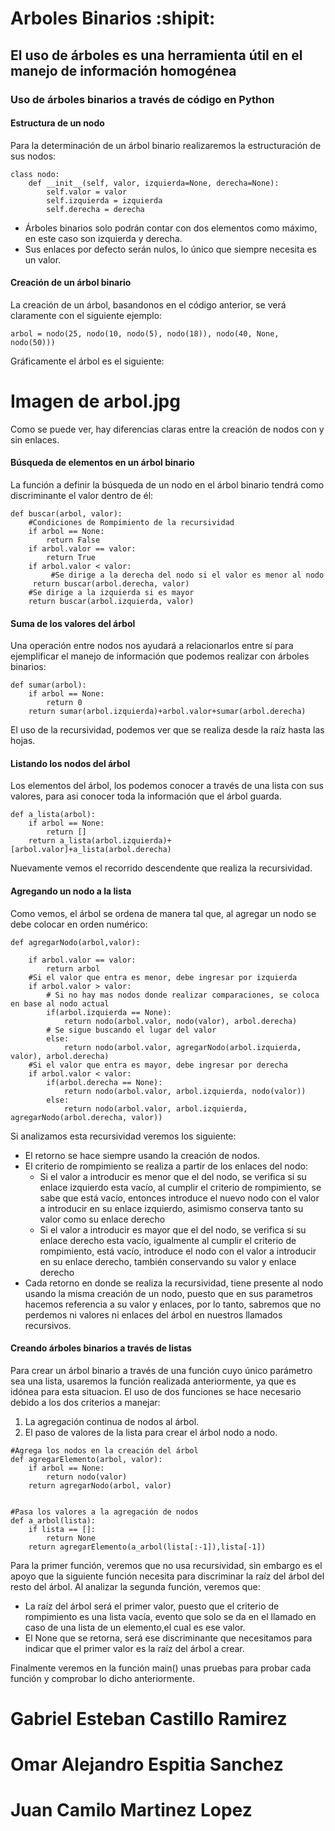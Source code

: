 # Arboles Binarios :shipit:
## El uso de árboles es una herramienta útil en el manejo de información homogénea
### Uso de árboles binarios a través de código en Python
#### Estructura de un nodo
Para la determinación de un árbol binario realizaremos la estructuración de sus nodos:
```
class nodo:
    def __init__(self, valor, izquierda=None, derecha=None):
        self.valor = valor
        self.izquierda = izquierda
        self.derecha = derecha
```
* Árboles binarios solo podrán contar con dos elementos como máximo, en este caso son  izquierda y derecha.
* Sus enlaces por defecto serán nulos, lo único que siempre necesita es un valor.
#### Creación de un árbol binario
La creación de un árbol, basandonos en el código anterior, se verá claramente con el siguiente ejemplo:
```
arbol = nodo(25, nodo(10, nodo(5), nodo(18)), nodo(40, None, nodo(50)))                                                        
```
Gráficamente el árbol es el siguiente:
<h1>Imagen de arbol.jpg</h1>
Como se puede ver, hay diferencias claras entre la creación de nodos con y sin enlaces.


#### Búsqueda de elementos en un árbol binario
La función a definir la búsqueda de un nodo en el árbol binario tendrá como discriminante el valor dentro de él:
```
def buscar(arbol, valor):
    #Condiciones de Rompimiento de la recursividad
    if arbol == None:
        return False	
    if arbol.valor == valor:
        return True
    if arbol.valor < valor:
         #Se dirige a la derecha del nodo si el valor es menor al nodo
	 return buscar(arbol.derecha, valor)
    #Se dirige a la izquierda si es mayor
    return buscar(arbol.izquierda, valor)
```
#### Suma de los valores del árbol
Una operación entre nodos nos ayudará a relacionarlos entre sí para ejemplificar el manejo de información que
podemos realizar con árboles binarios:
```
def sumar(arbol):
    if arbol == None:
        return 0
    return sumar(arbol.izquierda)+arbol.valor+sumar(arbol.derecha)
```
El uso de la recursividad, podemos ver que se realiza desde la raíz hasta las hojas.
#### Listando los nodos del árbol
Los elementos del árbol, los podemos conocer a través de una lista con sus valores, para asi conocer toda la 
información que el árbol guarda.
```
def a_lista(arbol):
    if arbol == None:
        return []
    return a_lista(arbol.izquierda)+[arbol.valor]+a_lista(arbol.derecha)
```
Nuevamente vemos el recorrido descendente que realiza la recursividad.
#### Agregando un nodo a la lista
Como vemos, el árbol se ordena de manera tal que, al agregar un nodo se debe colocar en orden numérico:
```
def agregarNodo(arbol,valor):

    if arbol.valor == valor:
        return arbol
    #Si el valor que entra es menor, debe ingresar por izquierda
    if arbol.valor > valor:
        # Si no hay mas nodos donde realizar comparaciones, se coloca en base al nodo actual
        if(arbol.izquierda == None):
            return nodo(arbol.valor, nodo(valor), arbol.derecha)
        # Se sigue buscando el lugar del valor
        else:
            return nodo(arbol.valor, agregarNodo(arbol.izquierda, valor), arbol.derecha)
    #Si el valor que entra es mayor, debe ingresar por derecha
    if arbol.valor < valor:
        if(arbol.derecha == None):
            return nodo(arbol.valor, arbol.izquierda, nodo(valor))
        else:
            return nodo(arbol.valor, arbol.izquierda, agregarNodo(arbol.derecha, valor))
```
Si analizamos esta recursividad veremos los siguiente:
* El retorno se hace siempre usando la creación de nodos.
* El criterio de rompimiento se realiza a partir de los enlaces del nodo:
  * Si el valor a introducir es menor que el del nodo, se verifica si su enlace izquierdo esta
    vacío, al cumplir el criterio de rompimiento, se sabe que está vacío, entonces introduce
    el nuevo nodo con el valor a introducir en su enlace izquierdo, asimismo conserva tanto
    su valor como su enlace derecho
  * Si el valor a introducir es mayor que el del nodo, se verifica si su enlace derecho esta 
    vacío, igualmente al cumplir el criterio de rompimiento, está vacío, introduce el nodo 
    con el valor a introducir en su enlace derecho, también conservando su valor y enlace derecho
* Cada retorno en donde se  realiza la recursividad, tiene presente al nodo usando la misma creación
  de un nodo, puesto que en sus parametros hacemos referencia a su valor y enlaces, por lo tanto,
  sabremos que no perdemos ni valores ni enlaces del árbol en nuestros llamados recursivos. 
#### Creando árboles binarios a través de listas
Para crear un árbol binario a través de una función cuyo único parámetro sea una lista, usaremos la 
función realizada anteriormente, ya que es idónea para esta situacion.
El uso de dos funciones se hace necesario debido a los dos criterios a manejar:
1. La agregación continua de nodos al árbol.
2. El paso de valores de la lista para crear el árbol nodo a nodo.
```	
#Agrega los nodos en la creación del árbol
def agregarElemento(arbol, valor):
    if arbol == None:
        return nodo(valor)
    return agregarNodo(arbol, valor)


#Pasa los valores a la agregación de nodos
def a_arbol(lista):
    if lista == []:
        return None
    return agregarElemento(a_arbol(lista[:-1]),lista[-1])
```
Para la primer función, veremos que no usa recursividad, sin embargo es el apoyo que la siguiente
función necesita para discriminar la raíz del árbol del resto del árbol.
Al analizar la segunda función, veremos que:
* La raíz del árbol será el primer valor, puesto que el criterio de rompimiento es una lista vacía,
  evento que solo se da en el llamado en caso de  una lista de un elemento,el cual es ese valor.
* El None que se retorna, será ese discriminante que necesitamos para indicar que el primer valor
  es la raíz del árbol a crear.

 
Finalmente veremos en la función main() unas pruebas para probar cada función y comprobar lo dicho anteriormente.

# Gabriel Esteban Castillo Ramirez
# Omar Alejandro Espitia Sanchez
# Juan Camilo Martinez Lopez



